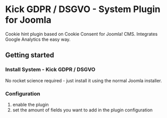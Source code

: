 # Kick GDPR / DSGVO - System Plugin for Joomla

Cookie hint plugin based on Cookie Consent for Joomla! CMS. Integrates Google Analytics the easy way.

## Getting started

### Install System - Kick GDPR / DSGVO
No rocket science required - just install it using the normal Joomla installer.

### Configuration
1. enable the plugin
2. set the amount of fields you want to add in the plugin configuration